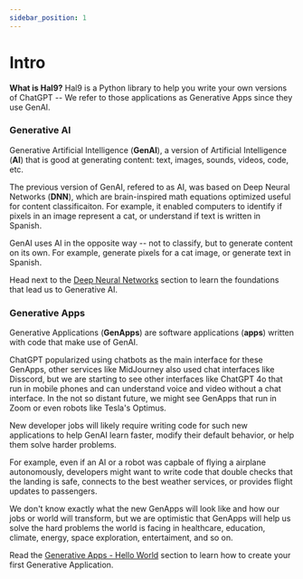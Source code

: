```yaml
---
sidebar_position: 1
---
```


# Intro

**What is Hal9?** Hal9 is a Python library to help you write your own versions of ChatGPT -- We refer to those applications as Generative Apps since they use GenAI.

### Generative AI

Generative Artificial Intelligence (**GenAI**), a version of Artificial Intelligence (**AI**) that is good at generating content: text, images, sounds, videos, code, etc.

The previous version of GenAI, refered to as AI, was based on Deep Neural Networks (**DNN**), which are brain-inspired math equations optimized useful for content classificaiton. For example, it enabled computers to identify if pixels in an image represent a cat, or understand if text is written in Spanish.

GenAI uses AI in the opposite way -- not to classify, but to generate content on its own. For example, generate pixels for a cat image, or generate text in Spanish.

Head next to the [Deep Neural Networks](genai/dnn) section to learn the foundations that lead us to Generative AI.

### Generative Apps

Generative Applications (**GenApps**) are software applications (**apps**) written with code that make use of GenAI.

ChatGPT popularized using chatbots as the main interface for these GenApps, other services like MidJourney also used chat interfaces like Disscord, but we are starting to see other interfaces like ChatGPT 4o that run in mobile phones and can understand voice and video without a chat interface. In the not so distant future, we might see GenApps that run in Zoom or even robots like Tesla's Optimus.

New developer jobs will likely require writing code for such new applications to help GenAI learn faster, modify their default behavior, or help them solve harder problems.

For example, even if an AI or a robot was capbale of flying a airplane autonomously, developers might want to write code that double checks that the landing is safe, connects to the best weather services, or provides flight updates to passengers.

We don't know exactly what the new GenApps will look like and how our jobs or world will transform, but we are optimistic that GenApps will help us solve the hard problems the world is facing in healthcare, education, climate, energy, space exploration, entertaiment, and so on.

Read the [Generative Apps - Hello World](genapps/hello-world) section to learn how to create your first Generative Application.

